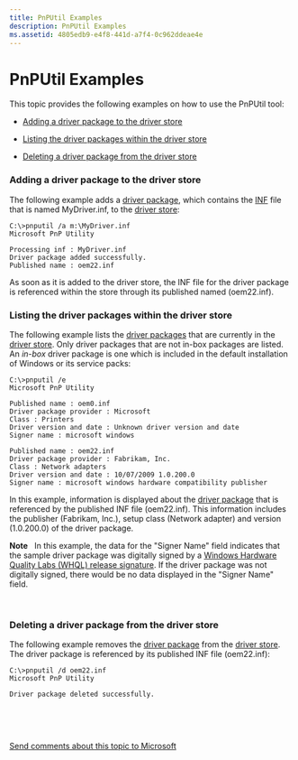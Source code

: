 ```yaml
---
title: PnPUtil Examples
description: PnPUtil Examples
ms.assetid: 4805edb9-e4f8-441d-a7f4-0c962ddeae4e
---
```


# PnPUtil Examples


This topic provides the following examples on how to use the PnPUtil tool:

-   [Adding a driver package to the driver store](#adding-a-driver-package-to-the-driver-store)

-   [Listing the driver packages within the driver store](#listing-the-driver-packages-within-the-driver-store)

-   [Deleting a driver package from the driver store](#deleting-a-driver-package-from-the-driver-store)

### <span id="adding_a_driver_package_to_the_driver_store"></span><span id="ADDING_A_DRIVER_PACKAGE_TO_THE_DRIVER_STORE"></span> Adding a driver package to the driver store

The following example adds a [driver package](https://msdn.microsoft.com/library/windows/hardware/ff544840), which contains the [INF](https://msdn.microsoft.com/library/windows/hardware/ff547402) file that is named MyDriver.inf, to the [driver store](https://msdn.microsoft.com/library/windows/hardware/ff544868):

```
C:\>pnputil /a m:\MyDriver.inf
Microsoft PnP Utility

Processing inf : MyDriver.inf
Driver package added successfully.
Published name : oem22.inf
```

As soon as it is added to the driver store, the INF file for the driver package is referenced within the store through its published named (oem22.inf).

### <span id="listing_the_driver_packages_within_the_driver_store"></span><span id="LISTING_THE_DRIVER_PACKAGES_WITHIN_THE_DRIVER_STORE"></span> Listing the driver packages within the driver store

The following example lists the [driver packages](https://msdn.microsoft.com/library/windows/hardware/ff544840) that are currently in the [driver store](https://msdn.microsoft.com/library/windows/hardware/ff544868). Only driver packages that are not in-box packages are listed. An *in-box* driver package is one which is included in the default installation of Windows or its service packs:

```
C:\>pnputil /e
Microsoft PnP Utility

Published name : oem0.inf
Driver package provider : Microsoft
Class : Printers
Driver version and date : Unknown driver version and date
Signer name : microsoft windows

Published name : oem22.inf
Driver package provider : Fabrikam, Inc.
Class : Network adapters
Driver version and date : 10/07/2009 1.0.200.0
Signer name : microsoft windows hardware compatibility publisher
```

In this example, information is displayed about the [driver package](https://msdn.microsoft.com/library/windows/hardware/ff544840) that is referenced by the published INF file (oem22.inf). This information includes the publisher (Fabrikam, Inc.), setup class (Network adapter) and version (1.0.200.0) of the driver package.

**Note**   In this example, the data for the "Signer Name" field indicates that the sample driver package was digitally signed by a [Windows Hardware Quality Labs (WHQL) release signature](https://msdn.microsoft.com/library/windows/hardware/ff553976). If the driver package was not digitally signed, there would be no data displayed in the "Signer Name" field.

 

### <span id="deleting_a_driver_package_from_the_driver_store"></span><span id="DELETING_A_DRIVER_PACKAGE_FROM_THE_DRIVER_STORE"></span> Deleting a driver package from the driver store

The following example removes the [driver package](https://msdn.microsoft.com/library/windows/hardware/ff544840) from the [driver store](https://msdn.microsoft.com/library/windows/hardware/ff544868). The driver package is referenced by its published INF file (oem22.inf):

```
C:\>pnputil /d oem22.inf
Microsoft PnP Utility

Driver package deleted successfully.
```

 

 

[Send comments about this topic to Microsoft](mailto:wsddocfb@microsoft.com?subject=Documentation%20feedback%20[devtest\devtest]:%20PnPUtil%20Examples%20%20RELEASE:%20%2811/17/2016%29&body=%0A%0APRIVACY%20STATEMENT%0A%0AWe%20use%20your%20feedback%20to%20improve%20the%20documentation.%20We%20don't%20use%20your%20email%20address%20for%20any%20other%20purpose,%20and%20we'll%20remove%20your%20email%20address%20from%20our%20system%20after%20the%20issue%20that%20you're%20reporting%20is%20fixed.%20While%20we're%20working%20to%20fix%20this%20issue,%20we%20might%20send%20you%20an%20email%20message%20to%20ask%20for%20more%20info.%20Later,%20we%20might%20also%20send%20you%20an%20email%20message%20to%20let%20you%20know%20that%20we've%20addressed%20your%20feedback.%0A%0AFor%20more%20info%20about%20Microsoft's%20privacy%20policy,%20see%20http://privacy.microsoft.com/default.aspx. "Send comments about this topic to Microsoft")





